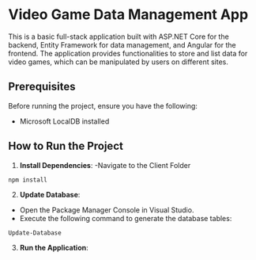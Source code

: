 # Video Game Data Management App

This is a basic full-stack application built with ASP.NET Core for the backend, Entity Framework for data management, and Angular for the frontend. The application provides functionalities to store and list data for video games, which can be manipulated by users on different sites.

## Prerequisites

Before running the project, ensure you have the following:

- Microsoft LocalDB installed

## How to Run the Project
1. **Install Dependencies**:
   -Navigate to the Client Folder
 ```
npm install
 ```
2. **Update Database**: 
- Open the Package Manager Console in Visual Studio.
- Execute the following command to generate the database tables:
```
Update-Database
```
3. **Run the Application**: 
